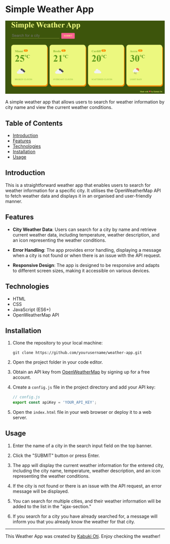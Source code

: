 # Simple Weather App

![Weather App Screenshot](./assests/preview.png)

A simple weather app that allows users to search for weather information by city name and view the current weather conditions.

## Table of Contents

- [Introduction](#introduction)
- [Features](#features)
- [Technologies](#technologies)
- [Installation](#installation)
- [Usage](#usage)

## Introduction

This is a straightforward weather app that enables users to search for weather information for a specific city. It utilises the OpenWeatherMap API to fetch weather data and displays it in an organised and user-friendly manner.

## Features

- **City Weather Data**: Users can search for a city by name and retrieve current weather data, including temperature, weather description, and an icon representing the weather conditions.

- **Error Handling**: The app provides error handling, displaying a message when a city is not found or when there is an issue with the API request.

- **Responsive Design**: The app is designed to be responsive and adapts to different screen sizes, making it accessible on various devices.

## Technologies

- HTML
- CSS
- JavaScript (ES6+)
- OpenWeatherMap API

## Installation

1. Clone the repository to your local machine:

   ```
   git clone https://github.com/yourusername/weather-app.git
   ```

2. Open the project folder in your code editor.

3. Obtain an API key from [OpenWeatherMap](https://openweathermap.org/) by signing up for a free account.

4. Create a `config.js` file in the project directory and add your API key:

   ```javascript
   // config.js
   export const apiKey = 'YOUR_API_KEY';
   ```

5. Open the `index.html` file in your web browser or deploy it to a web server.

## Usage

1. Enter the name of a city in the search input field on the top banner.

2. Click the "SUBMIT" button or press Enter.

3. The app will display the current weather information for the entered city, including the city name, temperature, weather description, and an icon representing the weather conditions.

4. If the city is not found or there is an issue with the API request, an error message will be displayed.

5. You can search for multiple cities, and their weather information will be added to the list in the "ajax-section."

6. If you search for a city you have already searched for, a message will inform you that you already know the weather for that city.

---

This Weather App was created by [Kabuki Oti](https://github.com/Kabuki-Oti). Enjoy checking the weather!